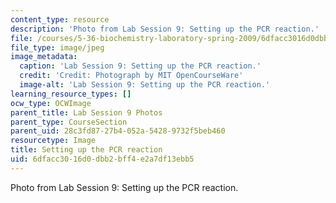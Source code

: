 ```yaml
---
content_type: resource
description: 'Photo from Lab Session 9: Setting up the PCR reaction.'
file: /courses/5-36-biochemistry-laboratory-spring-2009/6dfacc3016d0dbb2bff4e2a7df13ebb5_Lab9_1.jpg
file_type: image/jpeg
image_metadata:
  caption: 'Lab Session 9: Setting up the PCR reaction.'
  credit: 'Credit: Photograph by MIT OpenCourseWare'
  image-alt: 'Lab Session 9: Setting up the PCR reaction.'
learning_resource_types: []
ocw_type: OCWImage
parent_title: Lab Session 9 Photos
parent_type: CourseSection
parent_uid: 28c3fd87-27b4-052a-5428-9732f5beb460
resourcetype: Image
title: Setting up the PCR reaction
uid: 6dfacc30-16d0-dbb2-bff4-e2a7df13ebb5
---
```

Photo from Lab Session 9: Setting up the PCR reaction.

